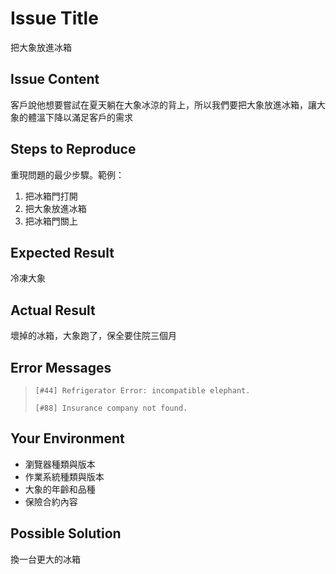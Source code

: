 # Issue Title

把大象放進冰箱

## Issue Content

客戶說他想要嘗試在夏天躺在大象冰涼的背上，所以我們要把大象放進冰箱，讓大象的體溫下降以滿足客戶的需求

## Steps to Reproduce

重現問題的最少步驟。範例：

1. 把冰箱門打開
2. 把大象放進冰箱
3. 把冰箱門關上

## Expected Result

冷凍大象

## Actual Result

壞掉的冰箱，大象跑了，保全要住院三個月

## Error Messages

> `[#44] Refrigerator Error: incompatible elephant.`
> 
> `[#88] Insurance company not found.`

## Your Environment

* 瀏覽器種類與版本
* 作業系統種類與版本
* 大象的年齡和品種
* 保險合約內容

## Possible Solution

換一台更大的冰箱
